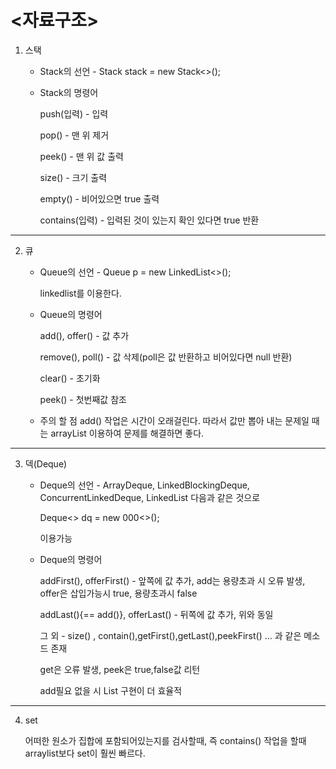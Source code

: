 # <자료구조>


1. 스택

   - Stack의 선언 - Stack<Integer> stack = new Stack<>();

    - Stack의 명령어
      
        push(입력) - 입력
   
        pop() - 맨 위 제거
      
        peek() - 맨 위 값 출력
      
        size() - 크기 출력
      
        empty() - 비어있으면 true 출력
      
        contains(입력) - 입력된 것이 있는지 확인 있다면 true 반환 


---

2. 큐

   - Queue의 선언 - Queue<Integer> p = new LinkedList<>();

      linkedlist를 이용한다.

   - Queue의 명령어

       add(), offer() - 값 추가
    
       remove(), poll() - 값 삭제(poll은 값 반환하고 비어있다면  null 반환)
    
       clear() - 초기화
    
       peek() - 첫번째값 참조

    - 주의 할 점 add() 작업은 시간이 오래걸린다. 따라서 값만 뽑아 내는 문제일 때는 arrayList 이용하여 문제를 해결하면 좋다.

---

3. 덱(Deque)

   - Deque의 선언 - ArrayDeque, LinkedBlockingDeque, ConcurrentLinkedDeque, LinkedList 다음과 같은 것으로

     Deque<> dq = new 000<>();

      이용가능

   - Deque의 명령어
  
     addFirst(), offerFirst() - 앞쪽에 값 추가, add는 용량초과 시 오류 발생, offer은 삽입가능시 true, 용량초과시 false

     addLast(){== add()}, offerLast() - 뒤쪽에 값 추가, 위와 동일

     그 외 - size() , contain(),getFirst(),getLast(),peekFirst() ...  과 같은 메소드 존재

     get은 오류 발생, peek은 true,false값 리턴

     add필요 없을 시 List 구현이 더 효율적
---
4. set

   어떠한 원소가 집합에 포함되어있는지를 검사할때, 즉 contains() 작업을 할때 arraylist보다 set이 훨씬 빠르다.
